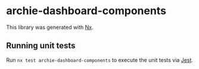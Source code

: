 # archie-dashboard-components

This library was generated with [Nx](https://nx.dev).

## Running unit tests

Run `nx test archie-dashboard-components` to execute the unit tests via [Jest](https://jestjs.io).
